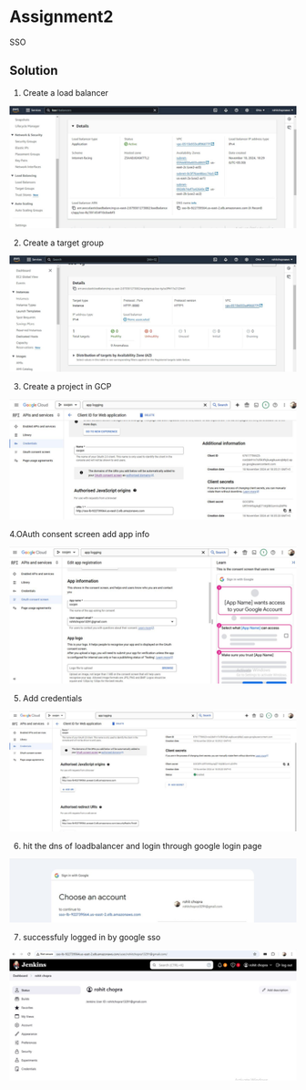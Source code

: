 # Assignment2

SSO

## Solution

1. Create  a load balancer

![App Screenshot](https://github.com/rohitchopra-git/assignment2/blob/bbaf086d9c42c826be5a811aed968d717546d5b2/assignment_jenkins_2/sso/2.jpg)

2. Create a target group

![App Screenshot](https://github.com/rohitchopra-git/assignment2/blob/3ef5af468034af945cc47c18e2932d7b3f4a631e/assignment_jenkins_2/sso/3.JPG)



3. Create a project in GCP

![App Screenshot](https://github.com/rohitchopra-git/assignment2/blob/bbaf086d9c42c826be5a811aed968d717546d5b2/assignment_jenkins_2/sso/4.jpg)

4.OAuth consent screen add app info

![App Screenshot](https://github.com/rohitchopra-git/assignment2/blob/bbaf086d9c42c826be5a811aed968d717546d5b2/assignment_jenkins_2/sso/5.jpg)

5. Add credentials

![App Screenshot](https://github.com/rohitchopra-git/assignment2/blob/bbaf086d9c42c826be5a811aed968d717546d5b2/assignment_jenkins_2/sso/6.jpg)


6. hit the dns of loadbalancer and login through google login page

![App Screenshot](https://github.com/rohitchopra-git/assignment2/blob/bbaf086d9c42c826be5a811aed968d717546d5b2/assignment_jenkins_2/sso/8.jpg)

7. successfuly logged in by google sso

![App Screenshot](https://github.com/rohitchopra-git/assignment2/blob/bbaf086d9c42c826be5a811aed968d717546d5b2/assignment_jenkins_2/sso/7.jpg)
